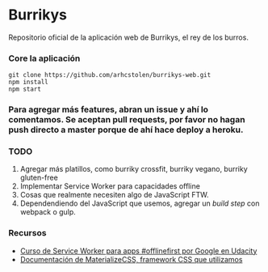 # Burrikys

Repositorio oficial de la aplicación web de Burrikys, el rey de los burros.

### Core la aplicación

```
git clone https://github.com/arhcstolen/burrikys-web.git
npm install
npm start
```

### Para agregar más features, abran un issue y ahí lo comentamos. Se aceptan pull requests, por favor no hagan push directo a master porque de ahí hace deploy a heroku.

### TODO

1. Agregar más platillos, como burriky crossfit, burriky vegano, burriky gluten-free
2. Implementar Service Worker para capacidades offline
3. Cosas que realmente necesiten algo de JavaScript FTW.
4. Dependendiendo del JavaScript que usemos, agregar un *build step* con webpack o gulp.

### Recursos

- [Curso de Service Worker para apps #offlinefirst por Google en Udacity](https://www.udacity.com/course/offline-web-applications--ud899)
- [Documentación de MaterializeCSS, framework CSS que utilizamos](http://materializecss.com/)
